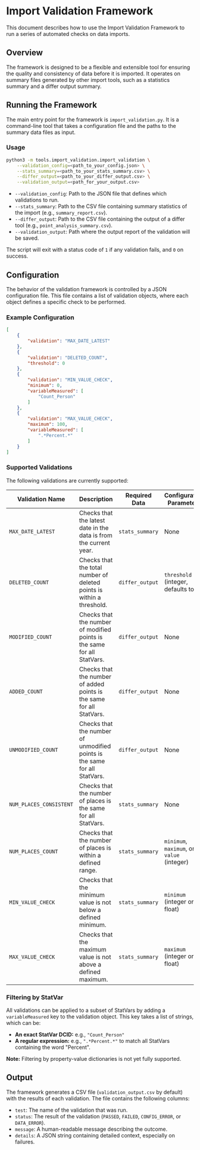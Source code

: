 # Import Validation Framework

This document describes how to use the Import Validation Framework to run a series of automated checks on data imports.

## Overview

The framework is designed to be a flexible and extensible tool for ensuring the quality and consistency of data before it is imported. It operates on summary files generated by other import tools, such as a statistics summary and a differ output summary.

## Running the Framework

The main entry point for the framework is `import_validation.py`. It is a command-line tool that takes a configuration file and the paths to the summary data files as input.

### Usage

```bash
python3 -m tools.import_validation.import_validation \
    --validation_config=<path_to_your_config.json> \
    --stats_summary=<path_to_your_stats_summary.csv> \
    --differ_output=<path_to_your_differ_output.csv> \
    --validation_output=<path_for_your_output.csv>
```

- `--validation_config`: Path to the JSON file that defines which validations to run.
- `--stats_summary`: Path to the CSV file containing summary statistics of the import (e.g., `summary_report.csv`).
- `--differ_output`: Path to the CSV file containing the output of a differ tool (e.g., `point_analysis_summary.csv`).
- `--validation_output`: Path where the output report of the validation will be saved.

The script will exit with a status code of `1` if any validation fails, and `0` on success.

## Configuration

The behavior of the validation framework is controlled by a JSON configuration file. This file contains a list of validation objects, where each object defines a specific check to be performed.

### Example Configuration

```json
[
    {
        "validation": "MAX_DATE_LATEST"
    },
    {
        "validation": "DELETED_COUNT",
        "threshold": 0
    },
    {
        "validation": "MIN_VALUE_CHECK",
        "minimum": 0,
        "variableMeasured": [
            "Count_Person"
        ]
    },
    {
        "validation": "MAX_VALUE_CHECK",
        "maximum": 100,
        "variableMeasured": [
            ".*Percent.*"
        ]
    }
]
```

### Supported Validations

The following validations are currently supported:

| Validation Name           | Description                                                              | Required Data     | Configuration Parameters                               |
| ------------------------- | ------------------------------------------------------------------------ | ----------------- | ------------------------------------------------------ |
| `MAX_DATE_LATEST`         | Checks that the latest date in the data is from the current year.        | `stats_summary`   | None                                                   |
| `DELETED_COUNT`           | Checks that the total number of deleted points is within a threshold.    | `differ_output`   | `threshold` (integer, defaults to 0)                   |
| `MODIFIED_COUNT`          | Checks that the number of modified points is the same for all StatVars.  | `differ_output`   | None                                                   |
| `ADDED_COUNT`             | Checks that the number of added points is the same for all StatVars.     | `differ_output`   | None                                                   |
| `UNMODIFIED_COUNT`        | Checks that the number of unmodified points is the same for all StatVars. | `differ_output`   | None                                                   |
| `NUM_PLACES_CONSISTENT`   | Checks that the number of places is the same for all StatVars.           | `stats_summary`   | None                                                   |
| `NUM_PLACES_COUNT`        | Checks that the number of places is within a defined range.              | `stats_summary`   | `minimum`, `maximum`, or `value` (integer)             |
| `MIN_VALUE_CHECK`         | Checks that the minimum value is not below a defined minimum.            | `stats_summary`   | `minimum` (integer or float)                           |
| `MAX_VALUE_CHECK`         | Checks that the maximum value is not above a defined maximum.            | `stats_summary`   | `maximum` (integer or float)                           |

### Filtering by StatVar

All validations can be applied to a subset of StatVars by adding a `variableMeasured` key to the validation object. This key takes a list of strings, which can be:

- **An exact StatVar DCID:** e.g., `"Count_Person"`
- **A regular expression:** e.g., `".*Percent.*"` to match all StatVars containing the word "Percent".

**Note:** Filtering by property-value dictionaries is not yet fully supported.

## Output

The framework generates a CSV file (`validation_output.csv` by default) with the results of each validation. The file contains the following columns:

- `test`: The name of the validation that was run.
- `status`: The result of the validation (`PASSED`, `FAILED`, `CONFIG_ERROR`, or `DATA_ERROR`).
- `message`: A human-readable message describing the outcome.
- `details`: A JSON string containing detailed context, especially on failures.
